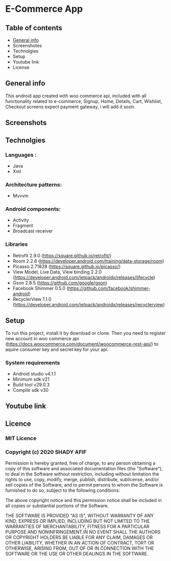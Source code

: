 # E-Commerce App
## Table of contents
- <a href="#General info"> General info</a>
- Screenshotes
- Technolgies
- Setup
- Youtube link
- License

## General info
This android app created with woo commerce api, included with all functionality related to e-commerce, Signup, Home, Details, Cart, Wishlist, Checkout screens expect payment gateway, i will add it soon.

## Screenshots

## Technolgies
### Languages :
- Java 
- Xml

### Architecture patterns: 
- Mvvvm

### Android components:
 - Activity
 - Fragment
 - Broadcast receiver
 
 ### Libraries 
 - Retrofit 2.9.0 (https://square.github.io/retrofit/)
 - Room 2.2.6 (https://developer.android.com/training/data-storage/room)
 - Picasso 2.71828 (https://square.github.io/picasso/)
 - View Model, Live Data, View binding 2.2.0 (https://developer.android.com/jetpack/androidx/releases/lifecycle)
 - Gson 2.8.5 (https://github.com/google/gson)
 - Facebook Shimmer 0.5.0 (https://github.com/facebook/shimmer-android)
 - RecyclerView 1.1.0 (https://developer.android.com/jetpack/androidx/releases/recyclerview)

## Setup
To run this project, install it by download or clone. Then you need to register new account in woo commerce api (https://docs.woocommerce.com/document/woocommerce-rest-api/) to aquire consumer key and secret key for your api.

### System requirements
- Android studio v4.1.1
- Minimum sdk v21
- Build tool v29.0.3
- Compile sdk v30

## Youtube link 
## Licence
### MIT Licence 
### Copyright (c) 2020 SHADY AFIF 
Permission is hereby granted, free of charge, to any person obtaining a copy of this software
and associated documentation files (the "Software"), to deal in the Software without restriction,
including without limitation the rights to use, copy, modify, merge, publish, distribute, sublicense,
and/or sell copies of the Software, and to permit persons to whom the Software is furnished to do so, 
subject to the following conditions:

The above copyright notice and this permission notice shall be included in all copies or substantial 
portions of the Software.

THE SOFTWARE IS PROVIDED "AS IS", WITHOUT WARRANTY OF ANY KIND, EXPRESS OR IMPLIED, 
INCLUDING BUT NOT LIMITED TO THE WARRANTIES OF MERCHANTABILITY, FITNESS FOR A PARTICULAR PURPOSE
AND NONINFRINGEMENT.IN NO EVENT SHALL THE AUTHORS OR COPYRIGHT HOLDERS BE LIABLE FOR ANY CLAIM,
DAMAGES OR OTHER LIABILITY, WHETHER IN AN ACTION OF CONTRACT,
TORT OR OTHERWISE, ARISING FROM, OUT OF OR IN CONNECTION WITH THE SOFTWARE
OR THE USE OR OTHER DEALINGS IN THE SOFTWARE.
 
